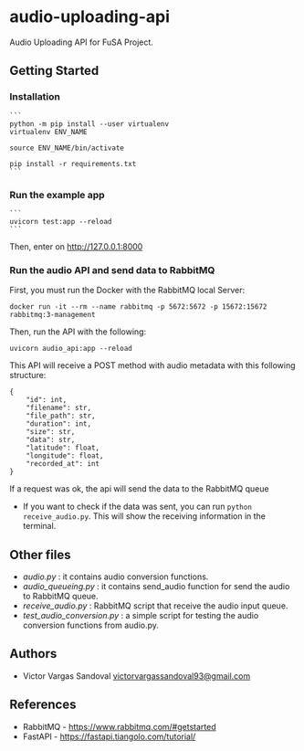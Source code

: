 # audio-uploading-api

Audio Uploading API for FuSA Project.

## Getting Started

### Installation
    ```
    python -m pip install --user virtualenv
    virtualenv ENV_NAME

    source ENV_NAME/bin/activate

    pip install -r requirements.txt
    ```

### Run the example app
    ```
    uvicorn test:app --reload
    ```
Then, enter on http://127.0.0.1:8000


### Run the audio API and send data to RabbitMQ
First, you must run the Docker with the RabbitMQ local Server:
```
docker run -it --rm --name rabbitmq -p 5672:5672 -p 15672:15672 rabbitmq:3-management
```

Then, run the API with the following:
```
uvicorn audio_api:app --reload
```

This API will receive a POST method with audio metadata with this following structure:
```
{
    "id": int,
    "filename": str,
    "file_path": str,
    "duration": int,
    "size": str,
    "data": str,
    "latitude": float,
    "longitude": float,
    "recorded_at": int
}
```

If a request was ok, the api will send the data to the RabbitMQ queue

  * If you want to check if the data was sent, you can run ```python receive_audio.py```.
This will show the receiving information in the terminal.

## Other files
  * *audio.py*                 : it contains audio conversion functions.
  * *audio_queueing.py*        : it contains send_audio function for send the audio to RabbitMQ queue.
  * *receive_audio.py*         : RabbitMQ script that receive the audio input queue.
  * *test_audio_conversion.py* : a simple script for testing the audio conversion functions from audio.py.


## Authors

* Victor Vargas Sandoval victorvargassandoval93@gmail.com

## References

* RabbitMQ - https://www.rabbitmq.com/#getstarted
* FastAPI - https://fastapi.tiangolo.com/tutorial/
